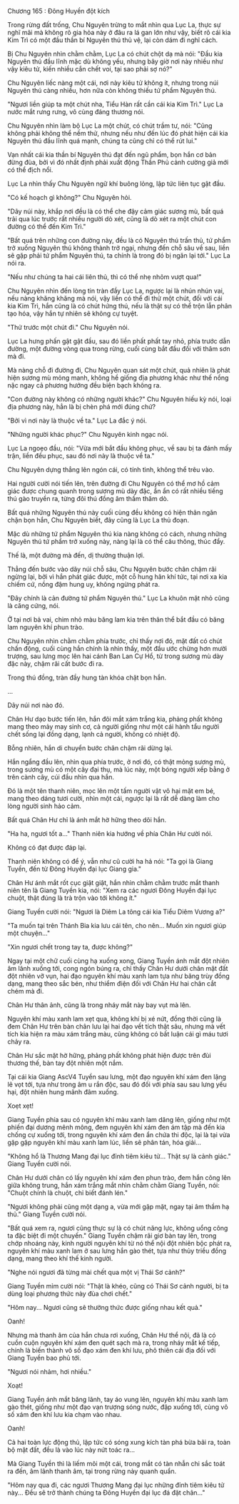 




Chương 165 : Đông Huyền đột kích


Trong rừng đất trống, Chu Nguyên trừng to mắt nhìn qua Lục La, thực sự nghĩ mãi mà không rõ gia hỏa này ở đâu ra lá gan lớn như vậy, biết rõ cái kia Kim Trì có một đầu thần bí Nguyên thú thủ vệ, lại còn dám đi nghĩ cách.

Bị Chu Nguyên nhìn chằm chằm, Lục La có chút chột dạ mà nói: "Đầu kia Nguyên thú đầu lĩnh mặc dù không yếu, nhưng bây giờ nơi này nhiều như vậy kiêu tử, kiến nhiều cắn chết voi, tại sao phải sợ nó?"

Chu Nguyên liếc nàng một cái, nơi này kiêu tử không ít, nhưng trong núi Nguyên thú càng nhiều, hơn nữa còn không thiếu tứ phẩm Nguyên thú.

"Ngươi liền giúp ta một chút nha, Tiểu Hàn rất cần cái kia Kim Trì." Lục La nước mắt rưng rưng, vô cùng đáng thương nói.

Chu Nguyên nhìn làm bộ Lục La một chút, có chút trầm tư, nói: "Cũng không phải không thể nếm thử, nhưng nếu như đến lúc đó phát hiện cái kia Nguyên thú đầu lĩnh quá mạnh, chúng ta cũng chỉ có thể rút lui."

Vạn nhất cái kia thần bí Nguyên thú đạt đến ngũ phẩm, bọn hắn cơ bản đừng đùa, bởi vì đó nhất định phải xuất động Thần Phủ cảnh cường giả mới có thể địch nổi.

Lục La nhìn thấy Chu Nguyên ngữ khí buông lỏng, lập tức liên tục gật đầu.

"Có kế hoạch gì không?" Chu Nguyên hỏi.

"Dãy núi này, khắp nơi đều là có thể che đậy cảm giác sương mù, bất quá trải qua lúc trước rất nhiều người dò xét, cũng là dò xét ra một chút con đường có thể đến Kim Trì."

"Bất quá trên những con đường này, đều là có Nguyên thú trấn thủ, tứ phẩm trở xuống Nguyên thú không thành trở ngại, nhưng đến chỗ sâu về sau, liền sẽ gặp phải tứ phẩm Nguyên thú, ta chính là trong đó bị ngăn lại tới." Lục La nói ra.

"Nếu như chúng ta hai cái liên thủ, thì có thể nhẹ nhõm vượt qua!"

Chu Nguyên nhìn đến lòng tin tràn đầy Lục La, ngược lại là nhún nhún vai, nếu nàng khăng khăng mà nói, vậy liền có thể đi thử một chút, đối với cái kia Kim Trì, hắn cũng là có chút hứng thú, nếu là thật sự có thể trộn lẫn phân tạo hóa, vậy hắn tự nhiên sẽ không cự tuyệt.

"Thử trước một chút đi." Chu Nguyên nói.

Lục La hưng phấn gật gật đầu, sau đó liền phất phất tay nhỏ, phía trước dẫn đường, một đường vòng qua trong rừng, cuối cùng bắt đầu đối với thâm sơn mà đi.

Mà nàng chỗ đi đường đi, Chu Nguyên quan sát một chút, quả nhiên là phát hiện sương mù mỏng manh, không hề giống địa phương khác như thế nồng nặc ngay cả phương hướng đều biện bạch không ra.

"Con đường này không có những người khác?" Chu Nguyên hiếu kỳ nói, loại địa phương này, hẳn là bị chèn phá mới đúng chứ?

"Bởi vì nơi này là thuộc về ta." Lục La đắc ý nói.

"Những người khác phục?" Chu Nguyên kinh ngạc nói.

Lục La ngoẹo đầu, nói: "Vừa mới bắt đầu không phục, về sau bị ta đánh mấy trận, liền đều phục, sau đó nơi này là thuộc về ta."

Chu Nguyên dựng thẳng lên ngón cái, có tính tình, không thể trêu vào.

Hai người cười nói tiến lên, trên đường đi Chu Nguyên có thể mơ hồ cảm giác được chung quanh trong sương mù dày đặc, ẩn ẩn có rất nhiều tiếng thú gào truyền ra, từng đôi thú đồng âm thầm thăm dò.

Bất quá những Nguyên thú này cuối cùng đều không có hiện thân ngăn chặn bọn hắn, Chu Nguyên biết, đây cũng là Lục La thủ đoạn.

Mặc dù những tứ phẩm Nguyên thú kia nàng không có cách, nhưng những Nguyên thú tứ phẩm trở xuống này, nàng lại là có thể câu thông, thúc đẩy.

Thế là, một đường mà đến, dị thường thuận lợi.

Thẳng đến bước vào dãy núi chỗ sâu, Chu Nguyên bước chân chậm rãi ngừng lại, bởi vì hắn phát giác được, một cỗ hung hãn khí tức, tại nơi xa kia chiếm cứ, nồng đậm hung uy, không ngừng phát ra.

"Đây chính là cản đường tứ phẩm Nguyên thú." Lục La khuôn mặt nhỏ cũng là căng cứng, nói.

Ở tại nơi bả vai, chim nhỏ màu băng lam kia trên thân thể bắt đầu có băng lam nguyên khí phun trào.

Chu Nguyên nhìn chằm chằm phía trước, chỉ thấy nơi đó, mặt đất có chút chấn động, cuối cùng hắn chính là nhìn thấy, một đầu ước chừng hơn mười trượng, sau lưng mọc lên hai cánh Ban Lan Cự Hổ, từ trong sương mù dày đặc này, chậm rãi cất bước đi ra.

Trong thú đồng, tràn đầy hung tàn khóa chặt bọn hắn.

...

Dãy núi nơi nào đó.

Chân Hư dạo bước tiến lên, hắn đôi mắt xám trắng kia, phảng phất không mang theo mảy may sinh cơ, cả người giống như một cái hành tẩu người chết sống lại đồng dạng, lạnh cả người, không có nhiệt độ.

Bỗng nhiên, hắn di chuyển bước chân chậm rãi dừng lại.

Hắn ngẩng đầu lên, nhìn qua phía trước, ở nơi đó, có thật mỏng sương mù, trong sương mù có một cây đại thụ, mà lúc này, một bóng người xếp bằng ở trên cành cây, cúi đầu nhìn qua hắn.

Đó là một tên thanh niên, mọc lên một tấm người vật vô hại mặt em bé, mang theo dáng tươi cười, nhìn một cái, ngược lại là rất dễ dàng làm cho lòng người sinh hảo cảm.

Bất quá Chân Hư chỉ là ánh mắt hờ hững theo dõi hắn.

"Ha ha, ngươi tốt a..." Thanh niên kia hướng về phía Chân Hư cười nói.

Không có đạt được đáp lại.

Thanh niên không có để ý, vẫn như cũ cười ha hả nói: "Ta gọi là Giang Tuyền, đến từ Đông Huyền đại lục Giang gia."

Chân Hư ánh mắt rốt cục giật giật, hắn nhìn chằm chằm trước mắt thanh niên tên là Giang Tuyền kia, nói: "Xem ra các ngươi Đông Huyền đại lục chuột, thật đúng là trà trộn vào tới không ít."

Giang Tuyền cười nói: "Ngươi là Diêm La tông cái kia Tiểu Diêm Vương a?"

"Ta muốn tại trên Thánh Bia kia lưu cái tên, cho nên... Muốn xin ngươi giúp một chuyện..."

"Xin ngươi chết trong tay ta, được không?"

Ngay tại một chữ cuối cùng hạ xuống xong, Giang Tuyền ánh mắt đột nhiên âm lãnh xuống tới, cong ngón búng ra, chỉ thấy Chân Hư dưới chân mặt đất đột nhiên vỡ vụn, hai đạo nguyên khí màu xanh lam tựa như băng trùy đồng dạng, mang theo sắc bén, như thiểm điện đối với Chân Hư hai chân cắt chém mà đi.

Chân Hư thân ảnh, cũng là trong nháy mắt này bay vụt mà lên.

Nguyên khí màu xanh lam xẹt qua, không khí bị xé nứt, đồng thời cũng là đem Chân Hư trên bàn chân lưu lại hai đạo vết tích thật sâu, nhưng mà vết tích kia hiện ra màu xám trắng màu, cũng không có bất luận cái gì máu tươi chảy ra.

Chân Hư sắc mặt hờ hững, phảng phất không phát hiện được trên đùi thương thế, bàn tay đột nhiên một nắm.

Tại cái kia Giang AscV4 Tuyền sau lưng, một đạo nguyên khí xám đen lặng lẽ vọt tới, tựa như trong âm u rắn độc, sau đó đối với phía sau sau lưng yếu hại, đột nhiên hung mãnh đâm xuống.

Xoẹt xẹt!

Giang Tuyền phía sau có nguyên khí màu xanh lam dâng lên, giống như một phiến đại dương mênh mông, đem nguyên khí xám đen ám tập mà đến kia chống cự xuống tới, trong nguyên khí xám đen ẩn chứa thi độc, lại là tại vừa gặp gặp nguyên khí màu xanh lam lúc, liền sẽ phân tán, hóa giải...

"Không hổ là Thương Mang đại lục đỉnh tiêm kiêu tử... Thật sự là cảnh giác." Giang Tuyền cười nói.

Chân Hư dưới chân có lấy nguyên khí xám đen phun trào, đem hắn cõng lên giữa không trung, hắn xám trắng mắt nhìn chằm chằm Giang Tuyền, nói: "Chuột chính là chuột, chỉ biết đánh lén."

"Ngươi không phải cũng một dạng a, vừa mới gặp mặt, ngay tại âm thầm hạ thủ." Giang Tuyền cười nói.

"Bất quá xem ra, ngươi cũng thực sự là có chút năng lực, không uổng công ta đặc biệt đi một chuyến." Giang Tuyền chậm rãi giơ bàn tay lên, trong chớp nhoáng này, kinh người nguyên khí từ nó thể nội đột nhiên bộc phát ra, nguyên khí màu xanh lam ở sau lưng hắn gào thét, tựa như thủy triều đồng dạng, mang theo khí thế kinh người.

"Nghe nói ngươi đã từng mài chết qua một vị Thái Sơ cảnh?"

Giang Tuyền mỉm cười nói: "Thật là khéo, cũng có Thái Sơ cảnh người, bị ta dùng loại phương thức này đùa chơi chết."

"Hôm nay... Ngươi cũng sẽ thưởng thức được giống nhau kết quả."

Oanh!

Nhưng mà thanh âm của hắn chưa rơi xuống, Chân Hư thể nội, đã là có cuồn cuộn nguyên khí xám đen quét sạch mà ra, trong nháy mắt kế tiếp, chính là biến thành vô số đạo xám đen khí lưu, phô thiên cái địa đối với Giang Tuyền bao phủ tới.

"Ngươi nói nhảm, hơi nhiều."

Xoạt!

Giang Tuyền ánh mắt băng lãnh, tay áo vung lên, nguyên khí màu xanh lam gào thét, giống như một đạo vạn trượng sóng nước, đập xuống tới, cùng vô số xám đen khí lưu kia chạm vào nhau.

Oanh!

Cả hai toàn lực động thủ, lập tức có sóng xung kích tàn phá bừa bãi ra, toàn bộ mặt đất, đều là vào lúc này nứt toác ra...

Mà Giang Tuyền thì là liếm môi một cái, trong mắt có tàn nhẫn chi sắc toát ra đến, âm lãnh thanh âm, tại trong rừng này quanh quẩn.

"Hôm nay qua đi, các ngươi Thương Mang đại lục những đỉnh tiêm kiêu tử này... Đều sẽ trở thành chúng ta Đông Huyền đại lục đá đặt chân..."




